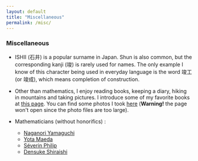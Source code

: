 ```yaml
---
layout: default
title: "Miscellaneous"
permalink: /misc/
---
```


### Miscellaneous

- ISHII (石井) is a popular surname in Japan. Shun is also common, but the corresponding kanji (竣) is rarely used for names. The only example I know of this character being used in everyday language is the word 竣工 (or 竣成), which means completion of construction.

- Other than mathematics, I enjoy reading books, keeping a diary, hiking in mountains and taking pictures. I introduce some of my favorite books at [this page](/books). You can find some photos I took [here](/photos) (**Warning!** the page won't open since the photo files are too large).

- Mathematicians (without honorifics) :
  - [Naganori Yamaguchi](https://n-yamaguchi-0729.github.io/homepage-jp)
  - [Yota Maeda](https://yota-maeda.vercel.app)
  - [Séverin Philip](https://staff.math.su.se/severin.philip/)
  - [Densuke Shiraishi](https://den-shiraishi.github.io/index.html)
